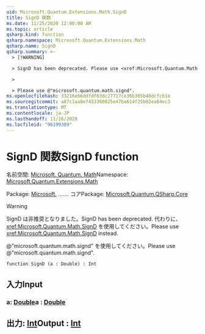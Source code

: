 ```yaml
---
uid: Microsoft.Quantum.Extensions.Math.SignD
title: SignD 関数
ms.date: 11/25/2020 12:00:00 AM
ms.topic: article
qsharp.kind: function
qsharp.namespace: Microsoft.Quantum.Extensions.Math
qsharp.name: SignD
qsharp.summary: >-
  > [!WARNING]

  > SignD has been deprecated. Please use <xref:Microsoft.Quantum.Math.SignD> instead.

  >

  > Please use @"microsoft.quantum.math.signd".
ms.openlocfilehash: 33216e66ddfdf63dc27717ce36b365b40dcfcb1e
ms.sourcegitcommit: a87c1aa8e7453360025e47ba614f25b02ea84ec3
ms.translationtype: MT
ms.contentlocale: ja-JP
ms.lasthandoff: 11/26/2020
ms.locfileid: "96199389"
---
```

# <a name="signd-function"></a><span data-ttu-id="18c7c-102">SignD 関数</span><span class="sxs-lookup"><span data-stu-id="18c7c-102">SignD function</span></span>

<span data-ttu-id="18c7c-103">名前空間: [Microsoft. Quantum. Math](xref:Microsoft.Quantum.Extensions.Math)</span><span class="sxs-lookup"><span data-stu-id="18c7c-103">Namespace: [Microsoft.Quantum.Extensions.Math](xref:Microsoft.Quantum.Extensions.Math)</span></span>

<span data-ttu-id="18c7c-104">Package: [Microsoft.](https://nuget.org/packages/Microsoft.Quantum.QSharp.Core) ....... コア</span><span class="sxs-lookup"><span data-stu-id="18c7c-104">Package: [Microsoft.Quantum.QSharp.Core](https://nuget.org/packages/Microsoft.Quantum.QSharp.Core)</span></span>


> [!WARNING]
> <span data-ttu-id="18c7c-105">SignD は非推奨となりました。</span><span class="sxs-lookup"><span data-stu-id="18c7c-105">SignD has been deprecated.</span></span> <span data-ttu-id="18c7c-106">代わりに、<xref:Microsoft.Quantum.Math.SignD> を使用してください。</span><span class="sxs-lookup"><span data-stu-id="18c7c-106">Please use <xref:Microsoft.Quantum.Math.SignD> instead.</span></span>
>
> <span data-ttu-id="18c7c-107">@"microsoft.quantum.math.signd" を使用してください。</span><span class="sxs-lookup"><span data-stu-id="18c7c-107">Please use @"microsoft.quantum.math.signd".</span></span>



```qsharp
function SignD (a : Double) : Int
```


## <a name="input"></a><span data-ttu-id="18c7c-108">入力</span><span class="sxs-lookup"><span data-stu-id="18c7c-108">Input</span></span>

### <a name="a--double"></a><span data-ttu-id="18c7c-109">a: [Double](xref:microsoft.quantum.lang-ref.double)</span><span class="sxs-lookup"><span data-stu-id="18c7c-109">a : [Double](xref:microsoft.quantum.lang-ref.double)</span></span>





## <a name="output--int"></a><span data-ttu-id="18c7c-110">出力: [Int](xref:microsoft.quantum.lang-ref.int)</span><span class="sxs-lookup"><span data-stu-id="18c7c-110">Output : [Int](xref:microsoft.quantum.lang-ref.int)</span></span>

